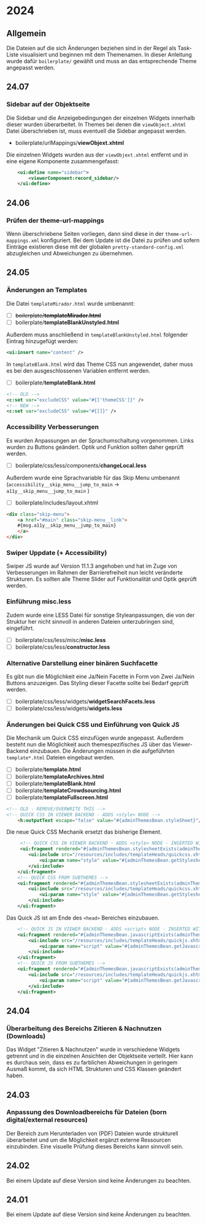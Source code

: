 # 2024

## Allgemein

Die Dateien auf die sich Änderungen beziehen sind in der Regel als Task-Liste visualisiert und beginnen mit dem Themenamen. In dieser Anleitung wurde dafür `boilerplate/` gewählt und muss an das entsprechende Theme angepasst werden.

## 24.07

### Sidebar auf der Objektseite

Die Sidebar und die Anzeigebedingungen der einzelnen Widgets innerhalb dieser wurden überarbeitet. In Themes bei denen die `viewObject.xhtml` Datei überschrieben ist, muss eventuell die Sidebar angepasst werden.

* boilerplate/urlMappings/**viewObjext.xhtml**

Die einzelnen Widgets wurden aus der `viewObjext.xhtml` entfernt und in eine eigene Komponente zusammengefasst:

```xml
    <ui:define name="sidebar">
        <viewerComponent:record_sidebar/>
    </ui:define>
```

## 24.06

### Prüfen der theme-url-mappings

Wenn überschriebene Seiten vorliegen, dann sind diese in der `theme-url-mappings.xml` konfiguriert. Bei dem Update ist die Datei zu prüfen und sofern Einträge existieren diese mit der globalen `pretty-standard-config.xml` abzugleichen und Abweichungen zu übernehmen.

## 24.05

### Änderungen an Templates

Die Datei `templateMirador.html` wurde umbenannt:

* [ ] ~~boilerplate/**templateMirador.html**~~
* [ ] boilerplate/**templateBlankUnstyled.html**

Außerdem muss anschließend in `templateBlankUnstyled.html` folgender Eintrag hinzugefügt werden:

```xml
<ui:insert name="content" />
```

In `templateBlank.html` wird das Theme CSS nun angewendet, daher muss es bei den ausgeschlossenen Variablen entfernt werden.

* [ ] boilerplate/**templateBlank.html**

```xml
<!-- OLD -->
<c:set var="excludeCSS" value="#{['themeCSS']}" />
<!-- NEW -->
<c:set var="excludeCSS" value="#{[]}" />
```

### Accessibility Verbesserungen

Es wurden Anpassungen an der Sprachumschaltung vorgenommen. Links wurden zu Buttons geändert. Optik und Funktion sollten daher geprüft werden.

* [ ] boilerplate/css/less/components/**changeLocal.less**

Außerdem wurde eine Sprachvariable für das Skip Menu umbenannt (`accessibility__skip_menu__jump_to_main` -> `a11y__skip_menu__jump_to_main` )

* [ ] boilerplate/includes/layout.xhtml

```html
<div class="skip-menu">
	<a href="#main" class="skip-menu__link">
	#{msg.a11y__skip_menu__jump_to_main}
	</a>
</div>
```

### Swiper Uppdate (+ Accessibility)

Swiper JS wurde auf Version 11.1.3 angehoben und hat im Zuge von Verbesserungen im Rahmen der Barrierefreiheit nun leicht veränderte Strukturen. Es sollten alle Theme Slider auf Funktionalität und Optik geprüft werden.

### Einführung misc.less

Zudem wurde eine LESS Datei für sonstige Styleanpassungen, die von der Struktur her nicht sinnvoll in anderen Dateien unterzubringen sind, eingeführt.

* [ ] boilerplate/css/less/misc/**misc.less**
* [ ] boilerplate/css/less/**constructor.less**

### Alternative Darstellung einer binären Suchfacette

Es gibt nun die Möglichkeit eine Ja/Nein Facette in Form von Zwei Ja/Nein Buttons anzuzeigen. Das Styling dieser Facette sollte bei Bedarf geprüft werden.

* [ ] boilerplate/css/less/widgets/**widgetSearchFacets.less**
* [ ] boilerplate/css/less/widgets/**widgets.less**

### Änderungen bei Quick CSS und Einführung von Quick JS

Die Mechanik um Quick CSS einzufügen wurde angepasst. Außerdem besteht nun die Möglichkeit auch themespezifisches JS über das Viewer-Backend einzubauen. Die Änderungen müssen in die aufgeführten `template*.html` Dateien eingebaut werden.

* [ ] boilerplate/**template.html**
* [ ] boilerplate/**templateArchives.html**
* [ ] boilerplate/**templateBlank.html**
* [ ] boilerplate/**templateCrowdsourcing.html**
* [ ] boilerplate/**templateFullscreen.html**

```html
<!-- OLD - REMOVE/OVERWRITE THIS -->
<!-- QUICK CSS IN VIEWER BACKEND - ADDS <style> NODE -->
    <h:outputText escape="false" value="#{adminThemesBean.styleSheet}"/>
```

Die neue Quick CSS Mechanik ersetzt das bisherige Element.

```xml
     <!-- QUICK CSS IN VIEWER BACKEND - ADDS <style> NODE - INSERTED WITH INCLUDE FOR CORRECT IDE VALIDATION -->
     <ui:fragment rendered="#{adminThemesBean.stylesheetExists(adminThemesBean.mainThemeName)}">
        <ui:include src="/resources/includes/templateHeads/quickcss.xhtml">
            <ui:param name="style" value="#{adminThemesBean.getStylesheet(adminThemesBean.mainThemeName)}"></ui:param>
        </ui:include>             
    </ui:fragment>
    <!-- QUICK CSS FROM SUBTHEMES -->
    <ui:fragment rendered="#{adminThemesBean.stylesheetExists(adminThemesBean.currentSubThemeName)}">
        <ui:include src="/resources/includes/templateHeads/quickcss.xhtml">
            <ui:param name="style" value="#{adminThemesBean.getStylesheet(adminThemesBean.currentSubThemeName)}"></ui:param>
        </ui:include> 
    </ui:fragment>
```

Das Quick JS ist am Ende des `<head>` Bereiches einzubauen.

```xml
    <!-- QUICK JS IN VIEWER BACKEND - ADDS <script> NODE - INSERTED WITH INCLUDE FOR CORRECT IDE VALIDATION -->
    <ui:fragment rendered="#{adminThemesBean.javascriptExists(adminThemesBean.mainThemeName)}">
        <ui:include src="/resources/includes/templateHeads/quickjs.xhtml">
            <ui:param name="script" value="#{adminThemesBean.getJavascript(adminThemesBean.mainThemeName)}"></ui:param>
        </ui:include> 
    </ui:fragment>
    <!-- QUICK JS FROM SUBTHEMES -->
    <ui:fragment rendered="#{adminThemesBean.javascriptExists(adminThemesBean.currentSubThemeName)}">
        <ui:include src="/resources/includes/templateHeads/quickjs.xhtml">
            <ui:param name="script" value="#{adminThemesBean.getJavascript(adminThemesBean.currentSubThemeName)}"></ui:param>
        </ui:include>
    </ui:fragment>
```

## 24.04

### Überarbeitung des Bereichs Zitieren & Nachnutzen (Downloads)

Das Widget "Zitieren & Nachnutzen" wurde in verschiedene Widgets getrennt und in die einzelnen Ansichten der Objektseite verteilt. Hier kann es durchaus sein, dass es zu farblichen Abweichungen in geringem Ausmaß kommt, da sich HTML Strukturen und CSS Klassen geändert haben.

## 24.03

### Anpassung des Downloadbereichs für Dateien (born digital/external resources)

Der Bereich zum Herunterladen von (PDF) Dateien wurde strukturell überarbeitet und um die Möglichkeit ergänzt externe Ressourcen einzubinden. Eine visuelle Prüfung dieses Bereichs kann sinnvoll sein.

## 24.02

Bei einem Update auf diese Version sind keine Änderungen zu beachten.

## 24.01

Bei einem Update auf diese Version sind keine Änderungen zu beachten.
